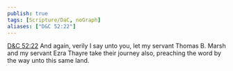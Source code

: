 ```yaml
---
publish: true
tags: [Scripture/DaC, noGraph]
aliases: ["D&C 52:22"]
---
```

[D&C 52:22](https://churchofjesuschrist.org/study/scriptures/dc-testament/dc/52?lang=eng&id=p22#p22) And again, verily I say unto you, let my servant Thomas B. Marsh and my servant Ezra Thayre take their journey also, preaching the word by the way unto this same land.
